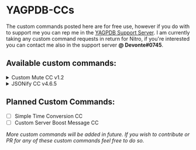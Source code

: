 # YAGPDB-CCs
The custom commands posted here are for free use, however if you do with to support me you can rep me in the [YAGPDB Support Server](https://discord.com/invite/4udtcA5).
I am currently taking any custom command requests in return for Nitro, if you're interested you can contact me also in the support server **@ Devonte#0745**.

## Available custom commands:

<details>
  <summary>Custom Mute CC v1.2</summary>
  <br>
  A selective channel mute custom command that works just like it sounds. It can be edited to also send messages in Mod-Log channels when used.
  </details>

<details>
  <summary>JSONify CC v4.6.5</summary>
  <br>
  Converts and outputs JSON format of messages, as well as IDs, message types, message snowflake, (etc). See README.md for more info.
</details>

## Planned Custom Commands:

- [ ] Simple Time Conversion CC
- [ ] Custom Server Boost Message CC

*More custom commands will be added in future. If you wish to contribute or PR for any of these custom commands feel free to do so.*
